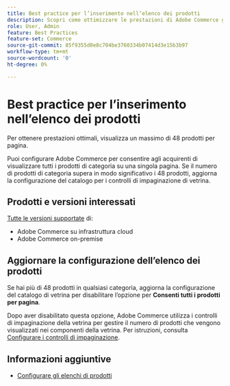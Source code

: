 ```yaml
---
title: Best practice per l’inserimento nell’elenco dei prodotti
description: Scopri come ottimizzare le prestazioni di Adobe Commerce gestendo il numero di prodotti visualizzati su ogni pagina del catalogo di vetrina.
role: User, Admin
feature: Best Practices
feature-set: Commerce
source-git-commit: 85f9355d0e8c704be3760334b07414d3e15b3b97
workflow-type: tm+mt
source-wordcount: '0'
ht-degree: 0%

---
```



# Best practice per l’inserimento nell’elenco dei prodotti

Per ottenere prestazioni ottimali, visualizza un massimo di 48 prodotti per pagina.

Puoi configurare Adobe Commerce per consentire agli acquirenti di visualizzare tutti i prodotti di categoria su una singola pagina. Se il numero di prodotti di categoria supera in modo significativo i 48 prodotti, aggiorna la configurazione del catalogo per i controlli di impaginazione di vetrina.

## Prodotti e versioni interessati

[Tutte le versioni supportate](../../../release/versions.md) di:

- Adobe Commerce su infrastruttura cloud
- Adobe Commerce on-premise

## Aggiornare la configurazione dell’elenco dei prodotti

Se hai più di 48 prodotti in qualsiasi categoria, aggiorna la configurazione del catalogo di vetrina per disabilitare l’opzione per **Consenti tutti i prodotti per pagina**.

Dopo aver disabilitato questa opzione, Adobe Commerce utilizza i controlli di impaginazione della vetrina per gestire il numero di prodotti che vengono visualizzati nei componenti della vetrina. Per istruzioni, consulta [Configurare i controlli di impaginazione](https://experienceleague.adobe.com/docs/commerce-admin/catalog/catalog/navigation/navigation-product-listings.html#configure-the-pagination-controls).

## Informazioni aggiuntive

- [Configurare gli elenchi di prodotti](https://experienceleague.adobe.com/docs/commerce-admin/catalog/catalog/navigation/navigation-product-listings.html)

